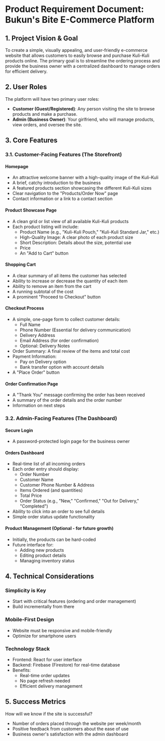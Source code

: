 # Product Requirement Document: Bukun's Bite E-Commerce Platform

## 1. Project Vision & Goal

To create a simple, visually appealing, and user-friendly e-commerce website that allows customers to easily browse and purchase Kuli-Kuli products online. The primary goal is to streamline the ordering process and provide the business owner with a centralized dashboard to manage orders for efficient delivery.

## 2. User Roles

The platform will have two primary user roles:

- **Customer (Guest/Registered)**: Any person visiting the site to browse products and make a purchase.
- **Admin (Business Owner)**: Your girlfriend, who will manage products, view orders, and oversee the site.

## 3. Core Features

### 3.1. Customer-Facing Features (The Storefront)

#### Homepage
- An attractive welcome banner with a high-quality image of the Kuli-Kuli
- A brief, catchy introduction to the business
- A featured products section showcasing the different Kuli-Kuli sizes
- Clear navigation to the "Products/Order Now" page
- Contact information or a link to a contact section

#### Product Showcase Page
- A clean grid or list view of all available Kuli-Kuli products
- Each product listing will include:
  - Product Name (e.g., "Kuli-Kuli Pouch," "Kuli-Kuli Standard Jar," etc.)
  - High-Quality Image: A clear photo of each product size
  - Short Description: Details about the size, potential use
  - Price
  - An "Add to Cart" button

#### Shopping Cart
- A clear summary of all items the customer has selected
- Ability to increase or decrease the quantity of each item
- Ability to remove an item from the cart
- A running subtotal of the cost
- A prominent "Proceed to Checkout" button

#### Checkout Process
- A simple, one-page form to collect customer details:
  - Full Name
  - Phone Number (Essential for delivery communication)
  - Delivery Address
  - Email Address (for order confirmation)
  - Optional: Delivery Notes
- Order Summary: A final review of the items and total cost
- Payment Information:
  - Pay on Delivery option
  - Bank transfer option with account details
- A "Place Order" button

#### Order Confirmation Page
- A "Thank You" message confirming the order has been received
- A summary of the order details and the order number
- Information on next steps

### 3.2. Admin-Facing Features (The Dashboard)

#### Secure Login
- A password-protected login page for the business owner

#### Orders Dashboard
- Real-time list of all incoming orders
- Each order entry should display:
  - Order Number
  - Customer Name
  - Customer Phone Number & Address
  - Items Ordered (and quantities)
  - Total Price
  - Order Status (e.g., "New," "Confirmed," "Out for Delivery," "Completed")
- Ability to click into an order to see full details
- Simple order status update functionality

#### Product Management (Optional - for future growth)
- Initially, the products can be hard-coded
- Future interface for:
  - Adding new products
  - Editing product details
  - Managing inventory status

## 4. Technical Considerations

### Simplicity is Key
- Start with critical features (ordering and order management)
- Build incrementally from there

### Mobile-First Design
- Website must be responsive and mobile-friendly
- Optimize for smartphone users

### Technology Stack
- Frontend: React for user interface
- Backend: Firebase (Firestore) for real-time database
- Benefits:
  - Real-time order updates
  - No page refresh needed
  - Efficient delivery management

## 5. Success Metrics

How will we know if the site is successful?

- Number of orders placed through the website per week/month
- Positive feedback from customers about the ease of use
- Business owner's satisfaction with the admin dashboard

